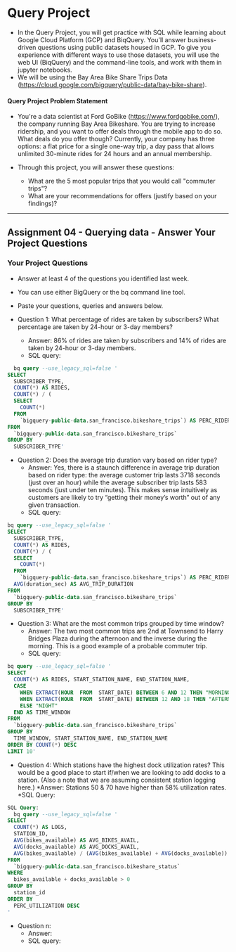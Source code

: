 
# Query Project
- In the Query Project, you will get practice with SQL while learning about Google Cloud Platform (GCP) and BiqQuery. You'll answer business-driven questions using public datasets housed in GCP. To give you experience with different ways to use those datasets, you will use the web UI (BiqQuery) and the command-line tools, and work with them in jupyter notebooks.
- We will be using the Bay Area Bike Share Trips Data (https://cloud.google.com/bigquery/public-data/bay-bike-share). 

#### Query Project Problem Statement
- You're a data scientist at Ford GoBike (https://www.fordgobike.com/), the company running Bay Area Bikeshare. You are trying to increase ridership, and you want to offer deals through the mobile app to do so. What deals do you offer though? Currently, your company has three options: a flat price for a single one-way trip, a day pass that allows unlimited 30-minute rides for 24 hours and an annual membership. 

- Through this project, you will answer these questions: 
  * What are the 5 most popular trips that you would call "commuter trips"?
  * What are your recommendations for offers (justify based on your findings)?

_______________________________________________________________________________________________________________


## Assignment 04 - Querying data - Answer Your Project Questions

### Your Project Questions

- Answer at least 4 of the questions you identified last week.
- You can use either BigQuery or the bq command line tool.
- Paste your questions, queries and answers below.

- Question 1: What percentage of rides are taken by subscribers? What percentage are taken by 24-hour or 3-day members?
  * Answer: 86% of rides are taken by subscribers and 14% of rides are taken by 24-hour or 3-day members.
  * SQL query:
```sql
  bq query --use_legacy_sql=false '
SELECT
  SUBSCRIBER_TYPE,
  COUNT(*) AS RIDES,
  COUNT(*) / (
  SELECT
    COUNT(*)
  FROM
    `bigquery-public-data.san_francisco.bikeshare_trips`) AS PERC_RIDER_TYPE
FROM
  `bigquery-public-data.san_francisco.bikeshare_trips`
GROUP BY
  SUBSCRIBER_TYPE'
```

- Question 2: Does the average trip duration vary based on rider type?
  * Answer: Yes, there is a staunch difference in average trip duration based on rider type: the average customer trip lasts 3718 seconds (just over an hour) while the average subscriber trip lasts 583 seconds (just under ten minutes). This makes sense intuitively as customers are likely to try “getting their money’s worth” out of any given transaction.
  * SQL query:
```sql
bq query --use_legacy_sql=false '
SELECT
  SUBSCRIBER_TYPE,
  COUNT(*) AS RIDES,
  COUNT(*) / (
  SELECT
    COUNT(*)
  FROM
    `bigquery-public-data.san_francisco.bikeshare_trips`) AS PERC_RIDER_TYPE,
  AVG(duration_sec) AS AVG_TRIP_DURATION
FROM
  `bigquery-public-data.san_francisco.bikeshare_trips`
GROUP BY
  SUBSCRIBER_TYPE'
```


- Question 3: What are the most common trips grouped by time window?
  * Answer: The two most common trips are 2nd at Townsend to Harry Bridges Plaza during the afternoon and the inverse during the morning. This is a good example of a probable commuter trip.
  * SQL query:
```sql
bq query --use_legacy_sql=false '
SELECT
  COUNT(*) AS RIDES, START_STATION_NAME, END_STATION_NAME,
  CASE
    WHEN EXTRACT(HOUR  FROM  START_DATE) BETWEEN 6 AND 12 THEN "MORNING"
    WHEN EXTRACT(HOUR  FROM  START_DATE) BETWEEN 12 AND 18 THEN "AFTERNOON"
    ELSE "NIGHT"
  END AS TIME_WINDOW
FROM
  `bigquery-public-data.san_francisco.bikeshare_trips`
GROUP BY
  TIME_WINDOW, START_STATION_NAME, END_STATION_NAME
ORDER BY COUNT(*) DESC
LIMIT 10'
```


- Question 4: Which stations have the highest dock utilization rates? This would be a good place to start if/when we are looking to add docks to a station. (Also a note that we are assuming consistent station logging here.)
  *Answer: Stations 50 & 70 have higher than 58% utilization rates.
  *SQL Query:
```sql
SQL Query:
  bq query --use_legacy_sql=false '
SELECT
  COUNT(*) AS LOGS,
  STATION_ID,
  AVG(bikes_available) AS AVG_BIKES_AVAIL,
  AVG(docks_available) AS AVG_DOCKS_AVAIL,
  AVG(bikes_available) / (AVG(bikes_available) + AVG(docks_available)) AS PERC_UTILIZATION
FROM
  `bigquery-public-data.san_francisco.bikeshare_status`
WHERE
  bikes_available + docks_available > 0
GROUP BY
  station_id
ORDER BY
  PERC_UTILIZATION DESC
'
```






- Question n:
  * Answer:
  * SQL query:
